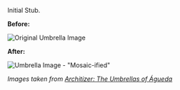 Initial Stub.

**Before:**

![Original Umbrella Image](https://raw.github.com/indraniel/tinted-mosaic/master/tests/images/umbrellas.png)

**After:**

![Umbrella Image - "Mosaic-ified"](https://raw.github.com/indraniel/tinted-mosaic/master/tests/images/umbrellas-grid.png)

_Images taken from [Architizer: The Umbrellas of Águeda](http://www.architizer.com/en_us/blog/dyn/46147/the-umbrellas-of-aguenda/)_
